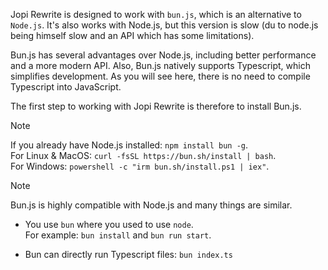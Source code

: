 Jopi Rewrite is designed to work with `bun.js`, which is an alternative to `Node.js`.
It's also works with Node.js, but this version is slow (du to node.js being himself slow
and an API which has some limitations).

Bun.js has several advantages over Node.js, including better performance and a more modern API. Also, Bun.js natively supports Typescript, which simplifies development. As you will see here, there is no need to compile Typescript into JavaScript.

The first step to working with Jopi Rewrite is therefore to install Bun.js.

> [!NOTE]  
> If you already have Node.js installed: `npm install bun -g`.  
> For Linux & MacOS: `curl -fsSL https://bun.sh/install | bash`.  
> For Windows: `powershell -c "irm bun.sh/install.ps1 | iex"`.

> [!NOTE]  
>Bun.js is highly compatible with Node.js and many things are similar.
>* You use `bun` where you used to use `node`.  
>  For example: `bun install` and `bun run start`.
>
>* Bun can directly run Typescript files: `bun index.ts`
